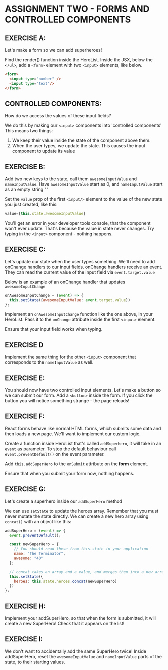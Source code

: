 # ASSIGNMENT TWO - FORMS AND CONTROLLED COMPONENTS

## EXERCISE A:
Let's make a form so we can add superheroes!

Find the render() function inside the HeroList. Inside the JSX, below the `</ul>`,
add a `<form>` element with two `<input>` elements, like below.

```html
<form>
  <input type="number" />
  <input type="text"/>
</form>
```

## CONTROLLED COMPONENTS:
How do we access the values of these input fields?

We do this by making our `<input>` components into 'controlled components'
This means two things:
1. We keep their value inside the state of the component above them.
2. When the user types, we update the state. This causes the input component to update its value

## EXERCISE B:
Add two new keys to the state, call them `awesomeInputValue` and `nameInputValue`.
Have `awesomeInputValue` start as 0, and `nameInputValue` start as an empty string ""

Set the `value` prop of the first `<input/>` element to the value of the new state you just created,
like this:
```js
value={this.state.awesomeInputValue}
```
You'll get an error in your developer tools console, that the component won't ever update. That's because
the value in state never changes. 
Try typing in the `<input>` component - nothing happens.

## EXERCISE C:
Let's update our state when the user types something.
We'll need to add onChange handlers to our input fields.
onChange handlers receive an event. They can read the current value of the input field via
`event.target.value`

Below is an example of an onChange handler that updates `awesomeInputChange`
```js
onAwesomeInputChange = (event) => {
  this.setState({awesomeInputValue: event.target.value})
};
```

Implement an `onAwesomeInputChange` function like the one above, in your HeroList.
Pass it to the `onChange` attribute inside the first ``<input>`` element.

Ensure that your input field works when typing.

## EXERCISE D
Implement the same thing for the other `<input>` component that corresponds to the `nameInputValue` as well.

## EXERCISE E:
You should now have two controlled input elements.
Let's make a button so we can submit our form.
Add a `<button>` inside the form.
If you click the button you will notice something strange - the page reloads!

## EXERCISE F:
React forms behave like normal HTML forms, which submits some data
and then loads a new page. We'll want to implement our custom logic.

Create a function inside HeroList that's called `addSuperhero`, it will take in an `event` as parameter.
To stop the default behaviour call `event.preventDefault()` on the event parameter.

Add `this.addSuperHero` to the `onSubmit` attribute on the **form** element.

Ensure that when you submit your form now, nothing happens.

## EXERCISE G:
Let's create a superhero inside our `addSuperHero` method

We can use `setState` to update the heroes array. Remember that you must never mutate the state directly.
We can create a new hero array using `concat()` with an object like this:

```js
addSuperHero = (event) => {
  event.preventDefault();

  const newSuperHero = {
    // You should read these from this.state in your application
    name: "The Terminator",
    awesome: "40"
  };

  // concat takes an array and a value, and merges them into a new array.
  this.setState({
    heroes: this.state.heroes.concat(newSuperHero)
  })
};
```

## EXERCISE H:
Implement your addSuperHero, so that when the form is submitted, it will create a new SuperHero!
Check that it appears on the list!

## EXERCISE I:
We don't want to accidentally add the same SuperHero twice! Inside addSuperHero, reset the `awesomeInputValue` and `nameInputValue`
parts of the state, to their starting values.
